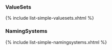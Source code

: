 ### ValueSets

{% include list-simple-valuesets.xhtml %}

### NamingSystems

{% include list-simple-namingsystems.xhtml %}


